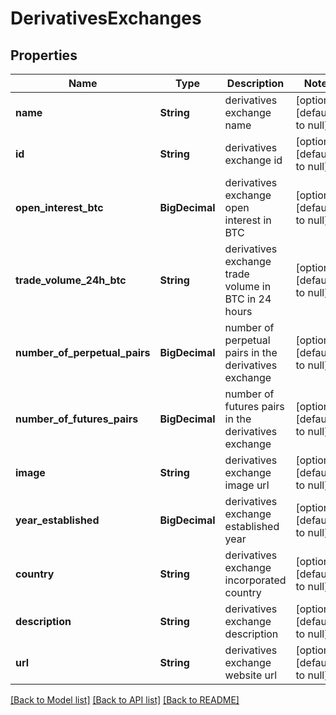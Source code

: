# DerivativesExchanges
## Properties

| Name | Type | Description | Notes |
|------------ | ------------- | ------------- | -------------|
| **name** | **String** | derivatives exchange name | [optional] [default to null] |
| **id** | **String** | derivatives exchange id | [optional] [default to null] |
| **open\_interest\_btc** | **BigDecimal** | derivatives exchange open interest in BTC | [optional] [default to null] |
| **trade\_volume\_24h\_btc** | **String** | derivatives exchange trade volume in BTC in 24 hours | [optional] [default to null] |
| **number\_of\_perpetual\_pairs** | **BigDecimal** | number of perpetual pairs in the derivatives exchange | [optional] [default to null] |
| **number\_of\_futures\_pairs** | **BigDecimal** | number of futures pairs in the derivatives exchange | [optional] [default to null] |
| **image** | **String** | derivatives exchange image url | [optional] [default to null] |
| **year\_established** | **BigDecimal** | derivatives exchange established year | [optional] [default to null] |
| **country** | **String** | derivatives exchange incorporated country | [optional] [default to null] |
| **description** | **String** | derivatives exchange description | [optional] [default to null] |
| **url** | **String** | derivatives exchange website url | [optional] [default to null] |

[[Back to Model list]](../README.md#documentation-for-models) [[Back to API list]](../README.md#documentation-for-api-endpoints) [[Back to README]](../README.md)

